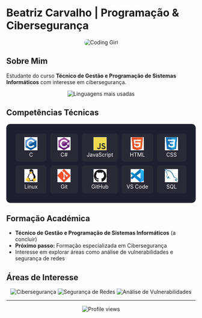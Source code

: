 # Beatriz Carvalho | Programação & Cibersegurança

<div align="center">
  <img src="https://media.giphy.com/media/L1R1tvI9svkIWwpVYr/giphy.gif" alt="Coding Girl" width="450" style="border-radius: 10px;"/>
</div>

## Sobre Mim

Estudante do curso **Técnico de Gestão e Programação de Sistemas Informáticos** com interesse em cibersegurança. 

<div align="center">
  <img src="https://github-readme-stats.vercel.app/api/top-langs/?username=BeatrizCarvalho&layout=compact&theme=dracula&title_color=ff69b4&text_color=ffffff&bg_color=282a36&hide_border=true&border_radius=10" alt="Linguagens mais usadas" />
</div>

## Competências Técnicas

<div align="center" style="background-color: #1e2030; padding: 15px; border-radius: 10px;">
  <table style="background-color: #1e2030; border-collapse: separate; border-spacing: 10px; margin: 0 auto;">
    <tr>
      <td align="center" style="background-color: #282a36; border-radius: 8px; padding: 10px; width: 80px;">
        <img src="https://raw.githubusercontent.com/devicons/devicon/master/icons/c/c-original.svg" width="35" height="35"/>
        <br><span style="color: white;">C</span>
      </td>
      <td align="center" style="background-color: #282a36; border-radius: 8px; padding: 10px; width: 80px;">
        <img src="https://raw.githubusercontent.com/devicons/devicon/master/icons/csharp/csharp-original.svg" width="35" height="35"/>
        <br><span style="color: white;">C#</span>
      </td>
      <td align="center" style="background-color: #282a36; border-radius: 8px; padding: 10px; width: 80px;">
        <img src="https://raw.githubusercontent.com/devicons/devicon/master/icons/javascript/javascript-original.svg" width="35" height="35"/>
        <br><span style="color: white;">JavaScript</span>
      </td>
      <td align="center" style="background-color: #282a36; border-radius: 8px; padding: 10px; width: 80px;">
        <img src="https://raw.githubusercontent.com/devicons/devicon/master/icons/html5/html5-original.svg" width="35" height="35"/>
        <br><span style="color: white;">HTML</span>
      </td>
      <td align="center" style="background-color: #282a36; border-radius: 8px; padding: 10px; width: 80px;">
        <img src="https://raw.githubusercontent.com/devicons/devicon/master/icons/css3/css3-original.svg" width="35" height="35"/>
        <br><span style="color: white;">CSS</span>
      </td>
    </tr>
    <tr>
      <td align="center" style="background-color: #282a36; border-radius: 8px; padding: 10px; width: 80px;">
        <img src="https://raw.githubusercontent.com/devicons/devicon/master/icons/linux/linux-original.svg" width="35" height="35"/>
        <br><span style="color: white;">Linux</span>
      </td>
      <td align="center" style="background-color: #282a36; border-radius: 8px; padding: 10px; width: 80px;">
        <img src="https://raw.githubusercontent.com/devicons/devicon/master/icons/git/git-original.svg" width="35" height="35"/>
        <br><span style="color: white;">Git</span>
      </td>
      <td align="center" style="background-color: #282a36; border-radius: 8px; padding: 10px; width: 80px;">
        <img src="https://raw.githubusercontent.com/devicons/devicon/master/icons/github/github-original.svg" width="35" height="35"/>
        <br><span style="color: white;">GitHub</span>
      </td>
      <td align="center" style="background-color: #282a36; border-radius: 8px; padding: 10px; width: 80px;">
        <img src="https://raw.githubusercontent.com/devicons/devicon/master/icons/vscode/vscode-original.svg" width="35" height="35"/>
        <br><span style="color: white;">VS Code</span>
      </td>
      <td align="center" style="background-color: #282a36; border-radius: 8px; padding: 10px; width: 80px;">
        <img src="https://raw.githubusercontent.com/devicons/devicon/master/icons/mysql/mysql-original.svg" width="35" height="35"/>
        <br><span style="color: white;">SQL</span>
      </td>
    </tr>
  </table>
</div>

## Formação Académica

- **Técnico de Gestão e Programação de Sistemas Informáticos** (a concluir)
- **Próximo passo:** Formação especializada em Cibersegurança
- Interesse em explorar áreas como análise de vulnerabilidades e segurança de redes

## Áreas de Interesse

<div align="center">
  <img src="https://img.shields.io/badge/Cibersegurança-ff69b4?style=for-the-badge&logo=shield&logoColor=white" alt="Cibersegurança"/>
  <img src="https://img.shields.io/badge/Segurança%20de%20Redes-6272a4?style=for-the-badge&logo=network&logoColor=white" alt="Segurança de Redes"/>
  <img src="https://img.shields.io/badge/Análise%20de%20Vulnerabilidades-282a36?style=for-the-badge&logo=hackaday&logoColor=white" alt="Análise de Vulnerabilidades"/>
</div>

---

<div align="center">
  <img src="https://komarev.com/ghpvc/?username=BeatrizCarvalho&color=ff69b4&style=flat-square" alt="Profile views"/>
</div>
